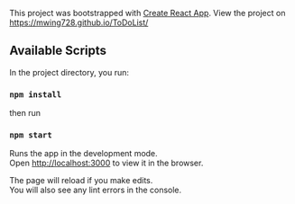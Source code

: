 This project was bootstrapped with [Create React App](https://github.com/facebook/create-react-app).
View the project on https://mwing728.github.io/ToDoList/
## Available Scripts

In the project directory, you run:

### `npm install`

then run 

### `npm start`

Runs the app in the development mode.<br />
Open [http://localhost:3000](http://localhost:3000) to view it in the browser.

The page will reload if you make edits.<br />
You will also see any lint errors in the console.


